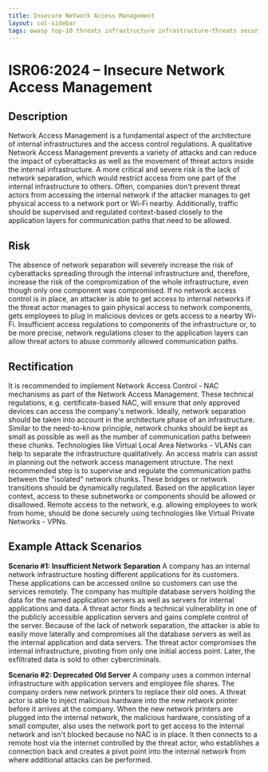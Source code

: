 ```yaml
---
title: Insecure Network Access Management
layout: col-sidebar
tags: owasp top-10 threats infrastructure infrastructure-threats security risks infrastructure-security-risks insecure network access management isr06
---
```


# ISR06:2024 – Insecure Network Access Management

## Description

Network Access Management is a fundamental aspect of the architecture of internal infrastructures and the access control regulations.
A qualitative Network Access Management prevents a variety of attacks and can reduce the impact of cyberattacks as well as the movement of threat actors inside the internal infrastructure.
A more critical and severe risk is the lack of network separation, which would restrict access from one part of the internal infrastructure to others.
Often, companies don't prevent threat actors from accessing the internal network if the attacker manages to get physical access to a network port or Wi-Fi nearby.
Additionally, traffic should be supervised and regulated context-based closely to the application layers for communication paths that need to be allowed.

## Risk

The absence of network separation will severely increase the risk of cyberattacks spreading through the internal infrastructure and, therefore, increase the risk of the compromization of the
whole infrastructure, even though only one component was compromised.
If no network access control is in place, an attacker is able to get access to internal networks if the threat actor manages to gain physical access to network components, gets employees to
plug in malicious devices or gets access to a nearby Wi-Fi.
Insufficient access regulations to components of the infrastructure or, to be more precise, network regulations closer to the application layers can allow threat actors to abuse commonly allowed
communication paths.

## Rectification

It is recommended to implement Network Access Control - NAC mechanisms as part of the Network Access Management.
These technical regulations, e.g. certificate-based NAC, will ensure that only approved devices can access the company's network.
Ideally, network separation should be taken into account in the architecture phase of an infrastructure. Similar to the need-to-know principle, network chunks should be kept as small as possible as
well as the number of communication paths between these chunks.
Technologies like Virtual Local Area Networks - VLANs can help to separate the infrastructure qualitatively.
An access matrix can assist in planning out the network access management structure.
The next recommended step is to supervise and regulate the communication paths between the "isolated" network chunks.
These bridges or network transitions should be dynamically regulated. Based on the application layer context, access to these subnetworks or components should be allowed or disallowed.
Remote access to the network, e.g. allowing employees to work from home, should be done securely using technologies like Virtual Private Networks - VPNs.

## Example Attack Scenarios

**Scenario #1: Insufficient Network Separation**
A company has an internal network infrastructure hosting different applications for its customers.
These applications can be accessed online so customers can use the services remotely.
The company has multiple database servers holding the data for the named application servers as well as servers for internal applications and data.
A threat actor finds a technical vulnerability in one of the publicly accessible application servers and gains complete control of the server.
Because of the lack of network separation, the attacker is able to easily move laterally and compromises all the database servers as well as the internal application and data servers.
The threat actor compromises the internal infrastructure, pivoting from only one initial access point.
Later, the exfiltrated data is sold to other cybercriminals.

**Scenario #2: Deprecated Old Server**
A company uses a common internal infrastructure with application servers and employee file shares.
The company orders new network printers to replace their old ones.
A threat actor is able to inject malicious hardware into the new network printer before it arrives at the company.
When the new network printers are plugged into the internal network, the malicious hardware, consisting of a small computer, also uses the network port to get access to the internal network and
isn't blocked because no NAC is in place.
It then connects to a remote host via the internet controlled by the threat actor, who establishes a connection back and creates a pivot point into the internal network from where additional attacks
can be performed.
